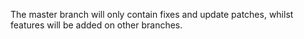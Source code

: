 The master branch will only contain fixes and update patches, whilst features will be added on other branches.

